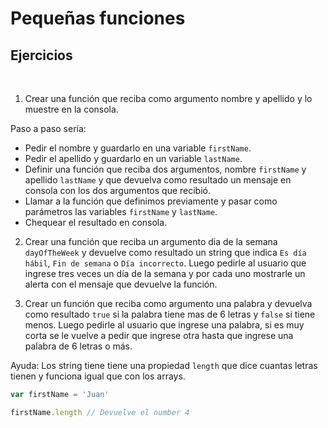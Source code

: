 # Pequeñas funciones

## Ejercicios
​
1. Crear una función que reciba como argumento nombre y apellido y lo muestre en la consola.

  Paso a paso sería:
  - Pedir el nombre y guardarlo en una variable `firstName`.
  - Pedir el apellido y guardarlo en un variable `lastName`.
  - Definir una función que reciba dos argumentos, nombre `firstName` y apellido `lastName` y que devuelva como resultado un mensaje en consola con los dos argumentos que recibió.
  - Llamar a la función que definimos previamente y pasar como parámetros las variables `firstName` y `lastName`.
  - Chequear el resultado en consola.

2. Crear una función que reciba un argumento dia de la semana `dayOfTheWeek` y devuelve como resultado un string que indica `Es día hábil`, `Fin de semana` o `Día incorrecto`. Luego pedirle al usuario que ingrese tres veces un  día de la semana y por cada uno mostrarle un alerta con el mensaje que devuelve la función. 

3. Crear un función que reciba como argumento una palabra y devuelva como resultado `true` si la palabra tiene mas de 6 letras y `false` si tiene menos. Luego pedirle al usuario que ingrese una palabra, si es muy corta se le vuelve a pedir que ingrese otra hasta que ingrese una palabra de 6 letras o más.

Ayuda: Los string tiene tiene una propiedad `length` que dice cuantas letras tienen y funciona igual que con los arrays.

```js
var firstName = 'Juan'

firstName.length // Devuelve el number 4
```
